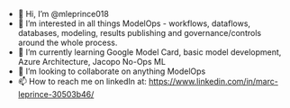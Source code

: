 - 👋 Hi, I’m @mleprince018
- 👀 I’m interested in all things ModelOps - workflows, dataflows, databases, modeling, results publishing and governance/controls around the whole process. 
- 🌱 I’m currently learning Google Model Card, basic model development, Azure Architecture, Jacopo No-Ops ML 
- 💞️ I’m looking to collaborate on anything ModelOps
- 📫 How to reach me on linkedIn at: https://www.linkedin.com/in/marc-leprince-30503b46/

<!---
mleprince018/mleprince018 is a ✨ special ✨ repository because its `README.md` (this file) appears on your GitHub profile.
You can click the Preview link to take a look at your changes.
--->
